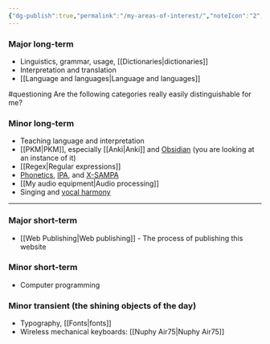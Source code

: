 ```yaml
---
{"dg-publish":true,"permalink":"/my-areas-of-interest/","noteIcon":"2","created":"","updated":""}
---
```


### Major long-term
- Linguistics, grammar, usage, [[Dictionaries\|dictionaries]]
- Interpretation and translation
- [[Language and languages\|Language and languages]]

#questioning Are the following categories really easily distinguishable for me?

### Minor long-term
- Teaching language and interpretation
- [[PKM\|PKM]], especially [[Anki\|Anki]] and [Obsidian](https://obsidian.md/) (you are looking at an instance of it)
- [[Regex\|Regular expressions]]
- [Phonetics](https://en.wikipedia.org/wiki/Phonetics), [IPA](https://en.wikipedia.org/wiki/International_Phonetic_Alphabet), and [X-SAMPA](https://en.wikipedia.org/wiki/X-SAMPA)
- [[My audio equipment\|Audio processing]]
- Singing and [vocal harmony](https://en.wikipedia.org/wiki/Vocal_harmony)

---
### Major short-term
- [[Web Publishing\|Web publishing]] - The process of publishing this website

### Minor short-term
- Computer programming

### Minor transient (the shining objects of the day)
- Typography, [[Fonts\|fonts]]
- Wireless mechanical keyboards: [[Nuphy Air75\|Nuphy Air75]]